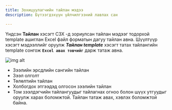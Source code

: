 ```yaml
---
title: Зохицуулагчийн тайлан мэдээ
description: Бүтээгдэхүүн үйлчилгээний лавлах сан

---
```


Үндсэн **Тайлан** хэсэгт СЗХ -д зориулсан тайлан мэдээг тодорхой template ашиглан Excel файл форматын дагуу тайлан авна. Шүүлтүүр хэсэгт мэдээллийг оруулж **_Тайлан template_** хэсэгт татах тайлангийн template сонгож **`Excel авах товчийг`** дарж татаж авна. 

>
![img alt](/img/image-44.png)

- Зээлийн эрсдлийн сангийн тайлан
- Зээл олголт
- Төлөлтийн тайлан
- Холбогдох этгээдэд олгосон зээлийн тайлан
- Том зээлдэгчийн тайлангуудыг тайлагнах огноо болон шүүх утгуудыг оруулж харах боломжтой. Тайлан татаж авах, хэвлэх боломжтой байна.  
 